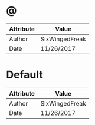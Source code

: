 # @
| Attribute | Value |
| ---  | ---     |
| Author | SixWingedFreak |
| Date | 11/26/2017 |
# Default
| Attribute | Value |
| ---  | ---     |
| Author | SixWingedFreak |
| Date | 11/26/2017 |
